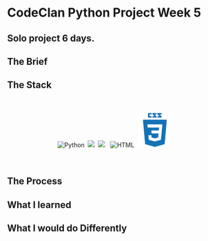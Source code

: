 # CodeClan Python Project Week 5
## Solo project 6 days.

## The Brief

## The Stack
<br>    
<br>
<div align="center">
  <img src="https://cdn.jsdelivr.net/gh/devicons/devicon/icons/python/python-original.svg" title="Python" alt="Python" width="80" height="80"/>&nbsp;
  <img src="https://cdn.jsdelivr.net/gh/devicons/devicon/icons/flask/flask-original.svg" />&nbsp;
  <img src="https://cdn.jsdelivr.net/gh/devicons/devicon/icons/postgresql/postgresql-original.svg" /> &nbsp;
  <img src="https://cdn.jsdelivr.net/gh/devicons/devicon/icons/html5/html5-original.svg" title="HTML5" alt="HTML" width="80" height="80"/>&nbsp;
  <img src="https://github.com/devicons/devicon/blob/master/icons/css3/css3-plain-wordmark.svg"  title="CSS3" alt="CSS" width="80" height="80"/>&nbsp;
</div>
<br>
<br>



## The Process

## What I learned

## What I would do Differently
